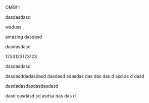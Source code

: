 OMG!!!

dasdasdasd  

waduss

amazing dasdasd

dasdasdasd

1233123123123

dasdasdasd

dasdasddadasdasd
dasdasd
adasdas das das das d asd as d dasd

dasdadasdasdasdasdasd

dasd
casdasd
sd
asdsa
das
das
d
